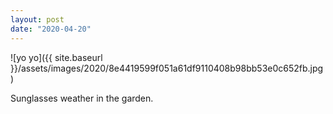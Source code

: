```yaml
---
layout: post
date: "2020-04-20"
---
```


![yo yo]({{ site.baseurl }}/assets/images/2020/8e4419599f051a61df9110408b98bb53e0c652fb.jpg)

Sunglasses weather in the garden.

